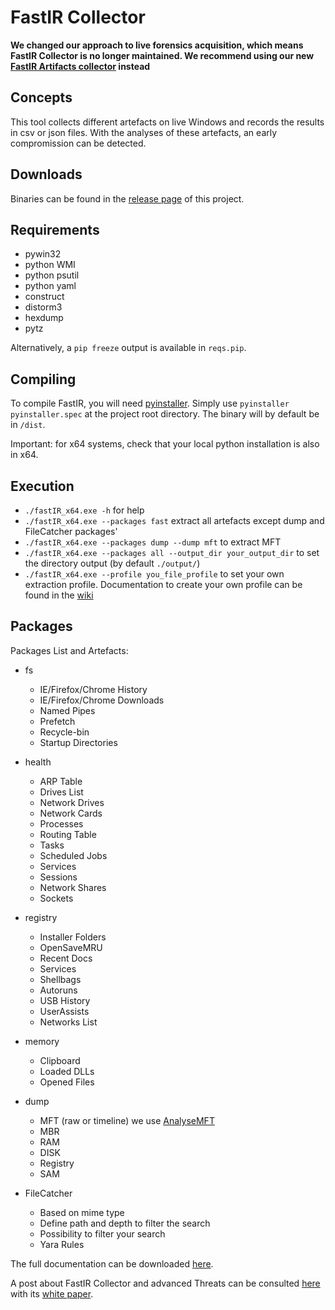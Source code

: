 # FastIR Collector

**We changed our approach to live forensics acquisition, which means FastIR Collector is no longer maintained. We recommend using our new [FastIR Artifacts collector](https://github.com/SekoiaLab/fastir_artifacts) instead**

## Concepts
This tool collects different artefacts on live Windows and records the results in csv or json files. With the analyses
of these artefacts, an early compromission can be detected.

## Downloads
Binaries can be found in the [release page](https://github.com/SekoiaLab/Fastir_Collector/releases) of this project.

## Requirements
- pywin32
- python WMI
- python psutil
- python yaml
- construct
- distorm3
- hexdump
- pytz

Alternatively, a `pip freeze` output is available in `reqs.pip`.

## Compiling
To compile FastIR, you will need [pyinstaller](https://github.com/pyinstaller/pyinstaller).
Simply use ```pyinstaller pyinstaller.spec``` at the project root directory.
The binary will by default be in `/dist`.

Important: for x64 systems, check that your local python installation is also
in x64.

## Execution
- `./fastIR_x64.exe -h` for help
- `./fastIR_x64.exe --packages fast` extract all artefacts except dump and FileCatcher packages'
- `./fastIR_x64.exe --packages dump --dump mft` to extract MFT
- `./fastIR_x64.exe --packages all --output_dir your_output_dir` to set the directory output
(by default `./output/`)
- `./fastIR_x64.exe --profile you_file_profile` to set your own extraction profile. Documentation to
create your own profile can be found in the [wiki](https://github.com/SekoiaLab/Fastir_Collector/wiki/Create-a-profile)

## Packages
Packages List and Artefacts:

  * fs
    * IE/Firefox/Chrome History
    * IE/Firefox/Chrome Downloads
    * Named Pipes
    * Prefetch
    * Recycle-bin
    * Startup Directories

  * health
    * ARP Table
    * Drives List
    * Network Drives
    * Network Cards
    * Processes
    * Routing Table
    * Tasks
    * Scheduled Jobs
    * Services
    * Sessions
    * Network Shares
    * Sockets

  * registry
    * Installer Folders
    * OpenSaveMRU
    * Recent Docs
    * Services
    * Shellbags
    * Autoruns
    * USB History
    * UserAssists
    * Networks List

  * memory
    * Clipboard
    * Loaded DLLs
    * Opened Files

  * dump
    * MFT (raw or timeline) we use [AnalyseMFT](https://github.com/dkovar/analyzeMFT)
    * MBR
    * RAM
    * DISK
    * Registry
    * SAM
    
  * FileCatcher
    * Based on mime type
    * Define path and depth to filter the search
    * Possibility to filter your search
    * Yara Rules
    
The full documentation can be downloaded [here](https://github.com/SekoiaLab/Fastir_Collector/blob/master/documentation/FastIR_Documentation.pdf).

A post about FastIR Collector and advanced Threats can be consulted [here](http://www.sekoia.fr/blog/fastir-collector-on-advanced-threats)
with its [white paper](http://www.sekoia.fr/blog/wp-content/uploads/2015/11/FastIR-Collector-on-advanced-threats_v1.5.pdf).

